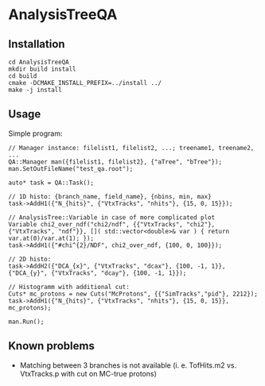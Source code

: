 # AnalysisTreeQA

## Installation

    cd AnalysisTreeQA
    mkdir build install
    cd build
    cmake -DCMAKE_INSTALL_PREFIX=../install ../
    make -j install
    
## Usage

Simple program: 

    // Manager instance: filelist1, filelist2, ...; treename1, treename2, ...
    QA::Manager man({filelist1, filelist2}, {"aTree", "bTree"}); 
    man.SetOutFileName("test_qa.root");

    auto* task = QA::Task();

    // 1D histo: {branch_name, field_name}, {nbins, min, max}
    task->AddH1({"N_{hits}", {"VtxTracks", "nhits"}, {15, 0, 15}}); 

    // AnalysisTree::Variable in case of more complicated plot
    Variable chi2_over_ndf("chi2/ndf", {{"VtxTracks", "chi2"}, {"VtxTracks", "ndf"}}, []( std::vector<double>& var ) { return var.at(0)/var.at(1); });
    task->AddH1({"#chi^{2}/NDF", chi2_over_ndf, {100, 0, 100}}); 

    // 2D histo:
    task->AddH2({"DCA_{x}", {"VtxTracks", "dcax"}, {100, -1, 1}}, {"DCA_{y}", {"VtxTracks", "dcay"}, {100, -1, 1}}); 

    // Histogramm with additional cut:
    Cuts* mc_protons = new Cuts("McProtons", {{"SimTracks","pid"}, 2212});
    task->AddH1({"N_{hits}", {"VtxTracks", "nhits"}, {15, 0, 15}}, mc_protons); 

    man.Run();

## Known problems

 - Matching between 3 branches is not available (i. e. TofHits.m2 vs. VtxTracks.p with cut on MC-true protons) 
